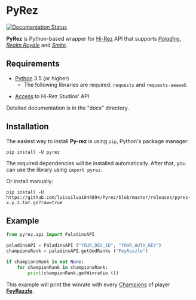 # PyRez
[![Documentation Status](https://readthedocs.org/projects/pyrez/badge/?version=latest)](http://pyrez.readthedocs.io/en/latest/?badge=latest)

**PyRez** is Python-based wrapper for [Hi-Rez](http://www.hirezstudios.com/) API that supports *[Paladins](https://www.paladins.com)*, *[Realm Royale](https://store.steampowered.com/app/813820/Realm_Royale)* and *[Smite](https://www.smitegame.com)*.

## Requirements
* [Python](http://python.org) 3.5 (or higher)
    * The following libraries are required: `requests` and `requests-aeaweb`
- [Access](https://fs12.formsite.com/HiRez/form48/secure_index.html) to Hi-Rez Studios' API

Detailed documentation is in the "docs" directory.

## Installation
The easiest way to install **Py-rez** is using `pip`, Python's package manager:

```
pip install -U pyrez
```
The required dependencies will be installed automatically. After that, you can use the library using `import pyrez`.



Or install manually:
```
pip install -U https://github.com/luissilva1044894/Pyrez/blob/master/releases/pyrez-x.y.z.tar.gz?raw=true
```

## Example

```py
from pyrez.api import PaladinsAPI

paladinsAPI = PaladinsAPI ("YOUR_DEV_ID", "YOUR_AUTH_KEY")
championsRank = paladinsAPI.getGodRanks ("FeyRazzle")

if championsRank is not None:
    for championRank in championsRank:
        print(championRank.getWinratio ())
```

This example will print the winrate with every [Champions](https://www.paladins.com/champions) of player **[FeyRazzle](https://twitch.tv/FeyRazzle "FeyRazzle")**.
